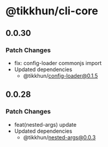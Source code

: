 # @tikkhun/cli-core

## 0.0.30

### Patch Changes

- fix: config-loader commonjs import
- Updated dependencies
  - @tikkhun/config-loader@0.1.5

## 0.0.28

### Patch Changes

- feat(nested-args) update
- Updated dependencies
  - @tikkhun/nested-args@0.0.3
